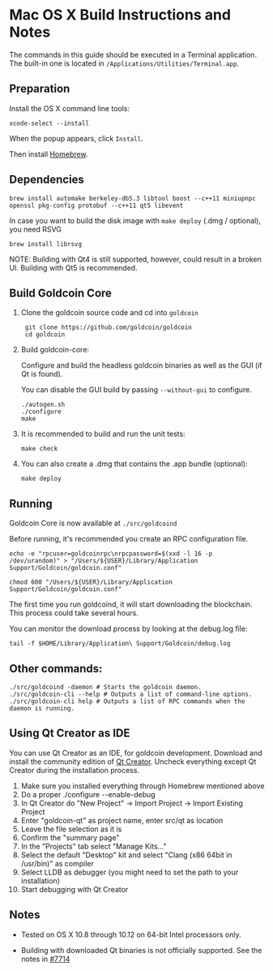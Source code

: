 Mac OS X Build Instructions and Notes
====================================
The commands in this guide should be executed in a Terminal application.
The built-in one is located in `/Applications/Utilities/Terminal.app`.

Preparation
-----------
Install the OS X command line tools:

`xcode-select --install`

When the popup appears, click `Install`.

Then install [Homebrew](http://brew.sh).

Dependencies
----------------------

    brew install automake berkeley-db5.3 libtool boost --c++11 miniupnpc openssl pkg-config protobuf --c++11 qt5 libevent

In case you want to build the disk image with `make deploy` (.dmg / optional), you need RSVG

    brew install librsvg

NOTE: Building with Qt4 is still supported, however, could result in a broken UI. Building with Qt5 is recommended.

Build Goldcoin Core
------------------------

1. Clone the goldcoin source code and cd into `goldcoin`

        git clone https://github.com/goldcoin/goldcoin
        cd goldcoin

2.  Build goldcoin-core:

    Configure and build the headless goldcoin binaries as well as the GUI (if Qt is found).

    You can disable the GUI build by passing `--without-gui` to configure.

        ./autogen.sh
        ./configure
        make

3.  It is recommended to build and run the unit tests:

        make check

4.  You can also create a .dmg that contains the .app bundle (optional):

        make deploy

Running
-------

Goldcoin Core is now available at `./src/goldcoind`

Before running, it's recommended you create an RPC configuration file.

    echo -e "rpcuser=goldcoinrpc\nrpcpassword=$(xxd -l 16 -p /dev/urandom)" > "/Users/${USER}/Library/Application Support/Goldcoin/goldcoin.conf"

    chmod 600 "/Users/${USER}/Library/Application Support/Goldcoin/goldcoin.conf"

The first time you run goldcoind, it will start downloading the blockchain. This process could take several hours.

You can monitor the download process by looking at the debug.log file:

    tail -f $HOME/Library/Application\ Support/Goldcoin/debug.log

Other commands:
-------

    ./src/goldcoind -daemon # Starts the goldcoin daemon.
    ./src/goldcoin-cli --help # Outputs a list of command-line options.
    ./src/goldcoin-cli help # Outputs a list of RPC commands when the daemon is running.

Using Qt Creator as IDE
------------------------
You can use Qt Creator as an IDE, for goldcoin development.
Download and install the community edition of [Qt Creator](https://www.qt.io/download/).
Uncheck everything except Qt Creator during the installation process.

1. Make sure you installed everything through Homebrew mentioned above
2. Do a proper ./configure --enable-debug
3. In Qt Creator do "New Project" -> Import Project -> Import Existing Project
4. Enter "goldcoin-qt" as project name, enter src/qt as location
5. Leave the file selection as it is
6. Confirm the "summary page"
7. In the "Projects" tab select "Manage Kits..."
8. Select the default "Desktop" kit and select "Clang (x86 64bit in /usr/bin)" as compiler
9. Select LLDB as debugger (you might need to set the path to your installation)
10. Start debugging with Qt Creator

Notes
-----

* Tested on OS X 10.8 through 10.12 on 64-bit Intel processors only.

* Building with downloaded Qt binaries is not officially supported. See the notes in [#7714](https://github.com/bitcoin/bitcoin/issues/7714)
